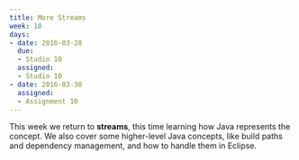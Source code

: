 ```yaml
---
title: More Streams
week: 10
days:
- date: 2016-03-28
  due: 
  - Studio 10
  assigned:
  - Studio 10
- date: 2016-03-30
  assigned:
  - Assignment 10
---
```


This week we return to **streams**, this time learning how Java represents the concept. We also cover some higher-level Java concepts, like build paths and dependency management, and how to handle them in Eclipse.